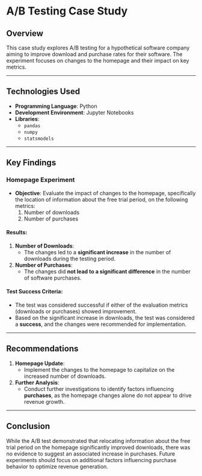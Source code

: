 # A/B Testing Case Study

## Overview
This case study explores A/B testing for a hypothetical software company aiming to improve download and purchase rates for their software. The experiment focuses on changes to the homepage and their impact on key metrics.

---

## Technologies Used
- **Programming Language**: Python  
- **Development Environment**: Jupyter Notebooks  
- **Libraries**:  
  - `pandas`  
  - `numpy`  
  - `statsmodels`  

---

## Key Findings

### Homepage Experiment
- **Objective**: Evaluate the impact of changes to the homepage, specifically the location of information about the free trial period, on the following metrics:
  1. Number of downloads
  2. Number of purchases  

#### Results:
1. **Number of Downloads**:  
   - The changes led to a **significant increase** in the number of downloads during the testing period.  
2. **Number of Purchases**:  
   - The changes did **not lead to a significant difference** in the number of software purchases.

#### Test Success Criteria:
- The test was considered successful if either of the evaluation metrics (downloads or purchases) showed improvement.  
- Based on the significant increase in downloads, the test was considered a **success**, and the changes were recommended for implementation.

---

## Recommendations
1. **Homepage Update**:  
   - Implement the changes to the homepage to capitalize on the increased number of downloads.  
2. **Further Analysis**:  
   - Conduct further investigations to identify factors influencing **purchases**, as the homepage changes alone do not appear to drive revenue growth.  

---

## Conclusion
While the A/B test demonstrated that relocating information about the free trial period on the homepage significantly improved downloads, there was no evidence to suggest an associated increase in purchases. Future experiments should focus on additional factors influencing purchase behavior to optimize revenue generation.
